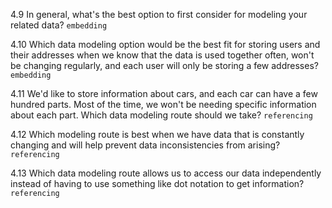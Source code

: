4.9     In general, what's the best option to first consider for modeling your related data?
`embedding`

4.10    Which data modeling option would be the best fit for storing users and their addresses when we know that the data is used together often, won't be changing regularly, and each user will only be storing a few addresses?
`embedding`

4.11    We'd like to store information about cars, and each car can have a few hundred parts. Most of the time, we won't be needing specific information about each part. Which data modeling route should we take?
`referencing`

4.12    Which modeling route is best when we have data that is constantly changing and will help prevent data inconsistencies from arising?
`referencing`

4.13    Which data modeling route allows us to access our data independently instead of having to use something like dot notation to get information?
`referencing`